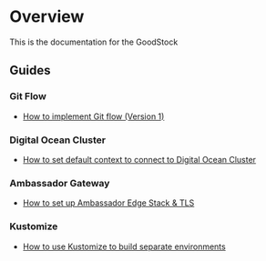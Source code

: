 # Overview

This is the documentation for the GoodStock

## Guides

### Git Flow
- [How to implement Git flow (Version 1)](git-flow.md#how-to-implement-git-flow)


### Digital Ocean Cluster
- [How to set default context to connect to Digital Ocean Cluster](do-ctx-management.md#install)

### Ambassador Gateway
- [How to set up Ambassador Edge Stack & TLS](how-to-setup-ambassador.md#setup-ambassador-edge-stack)

### Kustomize
- [How to use Kustomize to build separate environments]()